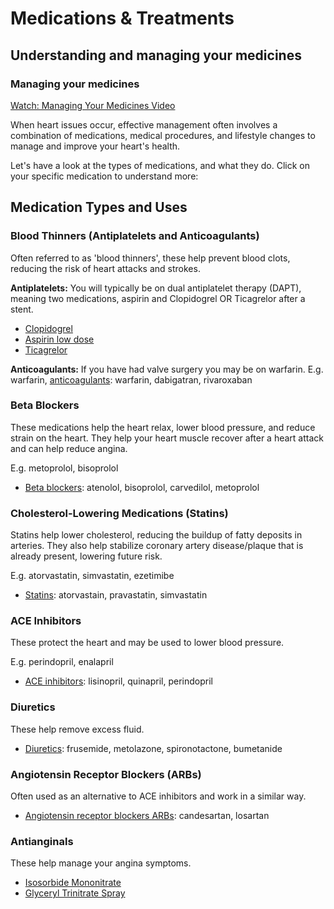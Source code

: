 # Medications & Treatments

## Understanding and managing your medicines

### Managing your medicines

[Watch: Managing Your Medicines Video](https://www.youtube.com/watch?v=YAHx7j-N3AQ&t=2s)

When heart issues occur, effective management often involves a combination of medications, medical procedures, and lifestyle changes to manage and improve your heart's health.

Let's have a look at the types of medications, and what they do. Click on your specific medication to understand more:

## Medication Types and Uses

### Blood Thinners (Antiplatelets and Anticoagulants)
Often referred to as 'blood thinners', these help prevent blood clots, reducing the risk of heart attacks and strokes.

**Antiplatelets:** You will typically be on dual antiplatelet therapy (DAPT), meaning two medications, aspirin and Clopidogrel OR Ticagrelor after a stent.

- [Clopidogrel](https://healthify.nz/medicines-a-z/c/clopidogrel/)
- [Aspirin low dose](https://healthify.nz/medicines-a-z/a/aspirin-low-dose/)
- [Ticagrelor](https://healthify.nz/medicines-a-z/t/ticagrelor/)

**Anticoagulants:** If you have had valve surgery you may be on warfarin.
E.g. warfarin, [anticoagulants](https://healthify.nz/medicines-a-z/a/anticoagulants/): warfarin, dabigatran, rivaroxaban

### Beta Blockers
These medications help the heart relax, lower blood pressure, and reduce strain on the heart. They help your heart muscle recover after a heart attack and can help reduce angina.

E.g. metoprolol, bisoprolol

- [Beta blockers](https://healthify.nz/medicines-a-z/b/beta-blockers/): atenolol, bisoprolol, carvedilol, metoprolol

### Cholesterol-Lowering Medications (Statins)
Statins help lower cholesterol, reducing the buildup of fatty deposits in arteries. They also help stabilize coronary artery disease/plaque that is already present, lowering future risk.

E.g. atorvastatin, simvastatin, ezetimibe

- [Statins](https://healthify.nz/medicines-a-z/s/statins/): atorvastain, pravastatin, simvastatin

### ACE Inhibitors
These protect the heart and may be used to lower blood pressure.

E.g. perindopril, enalapril

- [ACE inhibitors](https://healthify.nz/medicines-a-z/a/ace-inhibitors/): lisinopril, quinapril, perindopril

### Diuretics
These help remove excess fluid.

- [Diuretics](https://healthify.nz/medicines-a-z/d/diuretics/): frusemide, metolazone, spironotactone, bumetanide

### Angiotensin Receptor Blockers (ARBs)
Often used as an alternative to ACE inhibitors and work in a similar way.

- [Angiotensin receptor blockers ARBs](https://healthify.nz/medicines-a-z/a/angiotensin-receptor-blockers-arbs/): candesartan, losartan

### Antianginals
These help manage your angina symptoms.

- [Isosorbide Mononitrate](https://healthify.nz/medicines-a-z/i/isosorbide-mononitrate)
- [Glyceryl Trinitrate Spray](https://healthify.nz/medicines-a-z/g/glyceryl-trinitrate-spray)